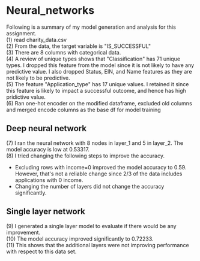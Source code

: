 # Neural_networks  
Following is a summary of my model generation and analysis for this assignment.  
(1) read charity_data.csv  
(2) From the data, the target variable is "IS_SUCCESSFUL"  
(3) There are 8 columns with categorical data.  
(4) A review of unique types shows that "Classification" has 71 unique types. I dropped this feature from the model since it is not likely to have any predictive value. I also dropped Status, EIN, and Name features as they are not likely to be predictive.  
(5) The feature "Application_type" has 17 unique values. I retained it since this feature is likely to impact a successful outcome, and hence has high pridictive value.  
(6) Ran one-hot encoder on the modified dataframe, excluded old columns and merged encode columns as the base df for model training  

## Deep neural network  
(7) I ran the neural network with 8 nodes in layer_1 and 5 in layer_2. The model accuracy is low at 0.53317.  
(8) I tried changing the following steps to improve the accuracy.  
- Excluding rows with income=0 improved the model accuracy to 0.59. However, that's not a reliable change since 2/3 of the data includes applications with 0 income.  
- Changing the number of layers did not change the accuracy significantly.  

## Single layer network  
(9) I generated a single layer model to evaluate if there would be any improvement.  
(10) The model accuracy improved significantly to 0.72233.  
(11) This shows that the additional layers were not improving performance with respect to this data set.
